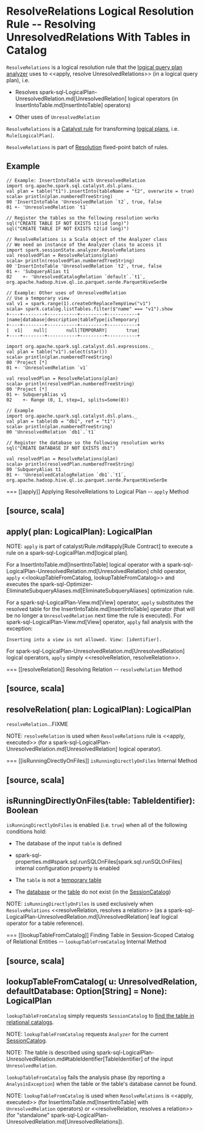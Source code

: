 # ResolveRelations Logical Resolution Rule -- Resolving UnresolvedRelations With Tables in Catalog

`ResolveRelations` is a logical resolution rule that the [logical query plan analyzer](../Analyzer.md#ResolveRelations) uses to <<apply, resolve UnresolvedRelations>> (in a logical query plan), i.e.

* Resolves spark-sql-LogicalPlan-UnresolvedRelation.md[UnresolvedRelation] logical operators (in InsertIntoTable.md[InsertIntoTable] operators)

* Other uses of `UnresolvedRelation`

`ResolveRelations` is a [Catalyst rule](../catalyst/Rule.md) for transforming [logical plans](../logical-operators/LogicalPlan.md), i.e. `Rule[LogicalPlan]`.

`ResolveRelations` is part of [Resolution](../Analyzer.md#Resolution) fixed-point batch of rules.

## Example

```text
// Example: InsertIntoTable with UnresolvedRelation
import org.apache.spark.sql.catalyst.dsl.plans._
val plan = table("t1").insertInto(tableName = "t2", overwrite = true)
scala> println(plan.numberedTreeString)
00 'InsertIntoTable 'UnresolvedRelation `t2`, true, false
01 +- 'UnresolvedRelation `t1`

// Register the tables so the following resolution works
sql("CREATE TABLE IF NOT EXISTS t1(id long)")
sql("CREATE TABLE IF NOT EXISTS t2(id long)")

// ResolveRelations is a Scala object of the Analyzer class
// We need an instance of the Analyzer class to access it
import spark.sessionState.analyzer.ResolveRelations
val resolvedPlan = ResolveRelations(plan)
scala> println(resolvedPlan.numberedTreeString)
00 'InsertIntoTable 'UnresolvedRelation `t2`, true, false
01 +- 'SubqueryAlias t1
02    +- 'UnresolvedCatalogRelation `default`.`t1`, org.apache.hadoop.hive.ql.io.parquet.serde.ParquetHiveSerDe

// Example: Other uses of UnresolvedRelation
// Use a temporary view
val v1 = spark.range(1).createOrReplaceTempView("v1")
scala> spark.catalog.listTables.filter($"name" === "v1").show
+----+--------+-----------+---------+-----------+
|name|database|description|tableType|isTemporary|
+----+--------+-----------+---------+-----------+
|  v1|    null|       null|TEMPORARY|       true|
+----+--------+-----------+---------+-----------+

import org.apache.spark.sql.catalyst.dsl.expressions._
val plan = table("v1").select(star())
scala> println(plan.numberedTreeString)
00 'Project [*]
01 +- 'UnresolvedRelation `v1`

val resolvedPlan = ResolveRelations(plan)
scala> println(resolvedPlan.numberedTreeString)
00 'Project [*]
01 +- SubqueryAlias v1
02    +- Range (0, 1, step=1, splits=Some(8))

// Example
import org.apache.spark.sql.catalyst.dsl.plans._
val plan = table(db = "db1", ref = "t1")
scala> println(plan.numberedTreeString)
00 'UnresolvedRelation `db1`.`t1`

// Register the database so the following resolution works
sql("CREATE DATABASE IF NOT EXISTS db1")

val resolvedPlan = ResolveRelations(plan)
scala> println(resolvedPlan.numberedTreeString)
00 'SubqueryAlias t1
01 +- 'UnresolvedCatalogRelation `db1`.`t1`, org.apache.hadoop.hive.ql.io.parquet.serde.ParquetHiveSerDe
```

=== [[apply]] Applying ResolveRelations to Logical Plan -- `apply` Method

[source, scala]
----
apply(
  plan: LogicalPlan): LogicalPlan
----

NOTE: `apply` is part of catalyst/Rule.md#apply[Rule Contract] to execute a rule on a spark-sql-LogicalPlan.md[logical plan].

For a InsertIntoTable.md[InsertIntoTable] logical operator with a spark-sql-LogicalPlan-UnresolvedRelation.md[UnresolvedRelation] child operator, `apply` <<lookupTableFromCatalog, lookupTableFromCatalog>> and executes the spark-sql-Optimizer-EliminateSubqueryAliases.md[EliminateSubqueryAliases] optimization rule.

For a spark-sql-LogicalPlan-View.md[View] operator, `apply` substitutes the resolved table for the InsertIntoTable.md[InsertIntoTable] operator (that will be no longer a `UnresolvedRelation` next time the rule is executed). For spark-sql-LogicalPlan-View.md[View] operator, `apply` fail analysis with the exception:

```
Inserting into a view is not allowed. View: [identifier].
```

For spark-sql-LogicalPlan-UnresolvedRelation.md[UnresolvedRelation] logical operators, `apply` simply <<resolveRelation, resolveRelation>>.

=== [[resolveRelation]] Resolving Relation -- `resolveRelation` Method

[source, scala]
----
resolveRelation(
  plan: LogicalPlan): LogicalPlan
----

`resolveRelation`...FIXME

NOTE: `resolveRelation` is used when `ResolveRelations` rule is <<apply, executed>> (for a spark-sql-LogicalPlan-UnresolvedRelation.md[UnresolvedRelation] logical operator).

=== [[isRunningDirectlyOnFiles]] `isRunningDirectlyOnFiles` Internal Method

[source, scala]
----
isRunningDirectlyOnFiles(table: TableIdentifier): Boolean
----

`isRunningDirectlyOnFiles` is enabled (i.e. `true`) when all of the following conditions hold:

* The database of the input `table` is defined

* spark-sql-properties.md#spark.sql.runSQLOnFiles[spark.sql.runSQLOnFiles] internal configuration property is enabled

* The `table` is not a [temporary table](../SessionCatalog.md#isTemporaryTable)

* The [database](../SessionCatalog.md#databaseExists) or the [table](../SessionCatalog.md#tableExists) do not exist (in the [SessionCatalog](../Analyzer.md#catalog))

NOTE: `isRunningDirectlyOnFiles` is used exclusively when `ResolveRelations` <<resolveRelation, resolves a relation>> (as a spark-sql-LogicalPlan-UnresolvedRelation.md[UnresolvedRelation] leaf logical operator for a table reference).

=== [[lookupTableFromCatalog]] Finding Table in Session-Scoped Catalog of Relational Entities -- `lookupTableFromCatalog` Internal Method

[source, scala]
----
lookupTableFromCatalog(
  u: UnresolvedRelation,
  defaultDatabase: Option[String] = None): LogicalPlan
----

`lookupTableFromCatalog` simply requests `SessionCatalog` to [find the table in relational catalogs](../SessionCatalog.md#lookupRelation).

NOTE: `lookupTableFromCatalog` requests `Analyzer` for the current [SessionCatalog](../Analyzer.md#catalog).

NOTE: The table is described using spark-sql-LogicalPlan-UnresolvedRelation.md#tableIdentifier[TableIdentifier] of the input `UnresolvedRelation`.

`lookupTableFromCatalog` fails the analysis phase (by reporting a `AnalysisException`) when the table or the table's database cannot be found.

NOTE: `lookupTableFromCatalog` is used when `ResolveRelations` is <<apply, executed>> (for InsertIntoTable.md[InsertIntoTable] with `UnresolvedRelation` operators) or <<resolveRelation, resolves a relation>> (for "standalone" spark-sql-LogicalPlan-UnresolvedRelation.md[UnresolvedRelations]).
